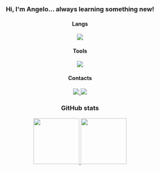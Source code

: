 <h3 align="center">Hi, I'm Angelo... always learning something new!</h2>

<h4 align="center">Langs</h4>
<p align="center">
  <a href='https://skillicons.dev'>
    <img src='https://skillicons.dev/icons?i=python,js,ts,nodejs,html,css'/>
  </a>
</p>

<h4 align="center">Tools</h4>
<p align="center">
  <a href="https://skillicons.dev">
    <img src='https://skillicons.dev/icons?i=vscode,git,github'/>
  </a>
</p>

<h4 align="center">Contacts</h4>

<p align="center">
  <a href="https://instagram.com/xwhelima">
    <img src='https://skillicons.dev/icons?i=instagram'/>
  </a>
<!--  Divide the space  -->
  <a href="https://www.linkedin.com/in/angelo-lima-a53886231">
    <img src='https://skillicons.dev/icons?i=linkedin'/>
  </a>
</p>

<h3 align="center">GitHub stats</h3>
<div align="center">
  <a href='https://github.com/Angelollima'>
  <img height="120em" src='https://github-readme-stats.vercel.app/api?username=Angelollima&show_icons=true&theme=tokyonight&include_all_commits=true&count_private=true'/>
  <img height="120em" src='https://github-readme-stats.vercel.app/api/top-langs/?username=Angelollima&layout=compact&langs_count=7&theme=tokyonight'/>
</div>
